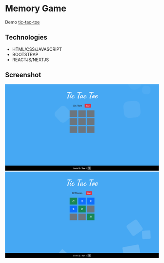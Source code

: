 # Memory Game

Demo [tic-tac-toe](https://xvpc.github.io/tic-tac-toe)

## Technologies
- HTML/CSS/JAVASCRIPT
- BOOTSTRAP
- REACTJS/NEXTJS

## Screenshot
![Site1 Image](./public/images/site1.png)
![Site2 Image](./public/images/site2.png)
